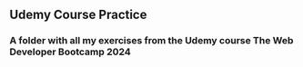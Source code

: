 ## Udemy Course Practice
### A folder with all my exercises from the Udemy course The Web Developer Bootcamp 2024
